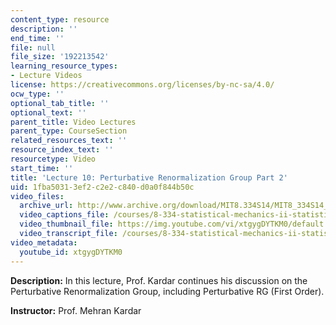 ```yaml
---
content_type: resource
description: ''
end_time: ''
file: null
file_size: '192213542'
learning_resource_types:
- Lecture Videos
license: https://creativecommons.org/licenses/by-nc-sa/4.0/
ocw_type: ''
optional_tab_title: ''
optional_text: ''
parent_title: Video Lectures
parent_type: CourseSection
related_resources_text: ''
resource_index_text: ''
resourcetype: Video
start_time: ''
title: 'Lecture 10: Perturbative Renormalization Group Part 2'
uid: 1fba5031-3ef2-c2e2-c840-d0a0f844b50c
video_files:
  archive_url: http://www.archive.org/download/MIT8.334S14/MIT8_334S14_lec10_300k.mp4
  video_captions_file: /courses/8-334-statistical-mechanics-ii-statistical-physics-of-fields-spring-2014/ebcfb22915d75358996716185f280305_xtgygDYTKM0.vtt
  video_thumbnail_file: https://img.youtube.com/vi/xtgygDYTKM0/default.jpg
  video_transcript_file: /courses/8-334-statistical-mechanics-ii-statistical-physics-of-fields-spring-2014/c7902bc31e4a40b3168715d0cb73f486_xtgygDYTKM0.pdf
video_metadata:
  youtube_id: xtgygDYTKM0
---
```


**Description:** In this lecture, Prof. Kardar continues his discussion on the Perturbative Renormalization Group, including Perturbative RG (First Order).

**Instructor:** Prof. Mehran Kardar

